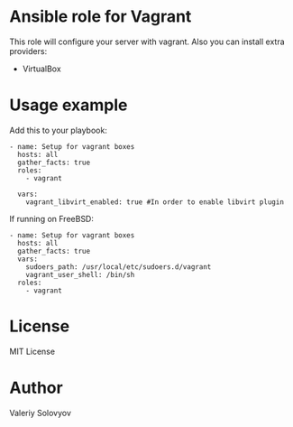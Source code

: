 # Ansible role for Vagrant

This role will configure your server with vagrant. Also you can install extra providers:
* VirtualBox

# Usage example

Add this to your playbook:

    - name: Setup for vagrant boxes
      hosts: all
      gather_facts: true
      roles:
        - vagrant
        
      vars:
        vagrant_libvirt_enabled: true #In order to enable libvirt plugin          

If running on FreeBSD:

    - name: Setup for vagrant boxes
      hosts: all
      gather_facts: true
      vars:
        sudoers_path: /usr/local/etc/sudoers.d/vagrant
        vagrant_user_shell: /bin/sh
      roles:
        - vagrant

# License

MIT License

# Author

Valeriy Solovyov
